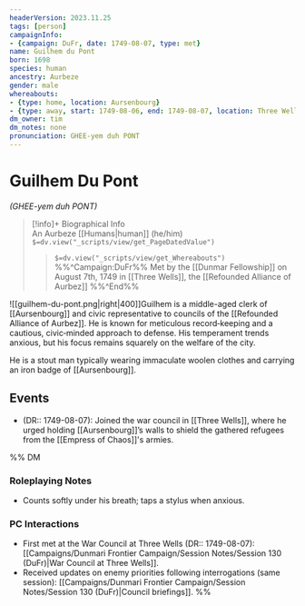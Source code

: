 ```yaml
---
headerVersion: 2023.11.25
tags: [person]
campaignInfo:
- {campaign: DuFr, date: 1749-08-07, type: met}
name: Guilhem du Pont
born: 1698
species: human
ancestry: Aurbeze
gender: male
whereabouts:
- {type: home, location: Aursenbourg}
- {type: away, start: 1749-08-06, end: 1749-08-07, location: Three Wells}
dm_owner: tim
dm_notes: none
pronunciation: GHEE-yem duh PONT
---
```

# Guilhem Du Pont
*(GHEE-yem duh PONT)*
>[!info]+ Biographical Info  
> An Aurbeze [[Humans|human]] (he/him)  
> `$=dv.view("_scripts/view/get_PageDatedValue")`  
>> `$=dv.view("_scripts/view/get_Whereabouts")`  
>> %%^Campaign:DuFr%% Met by the [[Dunmar Fellowship]] on August 7th, 1749 in [[Three Wells]], the [[Refounded Alliance of Aurbez]] %%^End%%

![[guilhem-du-pont.png|right|400]]Guilhem is a middle-aged clerk of [[Aursenbourg]] and civic representative to councils of the [[Refounded Alliance of Aurbez]]. He is known for meticulous record‑keeping and a cautious, civic‑minded approach to defense. His temperament trends anxious, but his focus remains squarely on the welfare of the city.

He is a stout man typically wearing immaculate woolen clothes and carrying an iron badge of [[Aursenbourg]]. 
## Events
- (DR:: 1749-08-07): Joined the war council in [[Three Wells]], where he urged holding [[Aursenbourg]]’s walls to shield the gathered refugees from the [[Empress of Chaos]]'s armies.

%% DM
### Roleplaying Notes
- Counts softly under his breath; taps a stylus when anxious.

### PC Interactions
- First met at the War Council at Three Wells (DR:: 1749-08-07): [[Campaigns/Dunmari Frontier Campaign/Session Notes/Session 130 (DuFr)|War Council at Three Wells]].
- Received updates on enemy priorities following interrogations (same session): [[Campaigns/Dunmari Frontier Campaign/Session Notes/Session 130 (DuFr)|Council briefings]].
%%
